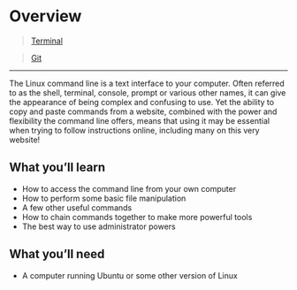 # Overview

> [Terminal](./markdown.md)

> [Git](./mkdown.md)

---

The Linux command line is a text interface to your computer. Often referred to as the shell, terminal, console, prompt or various other names, it can give the appearance of being complex and confusing to use. Yet the ability to copy and paste commands from a website, combined with the power and flexibility the command line offers, means that using it may be essential when trying to follow instructions online, including many on this very website!

## What you’ll learn

- How to access the command line from your own computer
- How to perform some basic file manipulation
- A few other useful commands
- How to chain commands together to make more powerful tools
- The best way to use administrator powers

## What you’ll need

- A computer running Ubuntu or some other version of Linux
